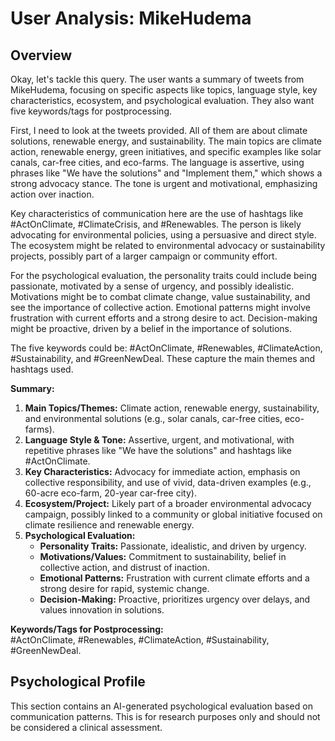 # User Analysis: MikeHudema

## Overview

<think>
Okay, let's tackle this query. The user wants a summary of tweets from MikeHudema, focusing on specific aspects like topics, language style, key characteristics, ecosystem, and psychological evaluation. They also want five keywords/tags for postprocessing.

First, I need to look at the tweets provided. All of them are about climate solutions, renewable energy, and sustainability. The main topics are climate action, renewable energy, green initiatives, and specific examples like solar canals, car-free cities, and eco-farms. The language is assertive, using phrases like "We have the solutions" and "Implement them," which shows a strong advocacy stance. The tone is urgent and motivational, emphasizing action over inaction.

Key characteristics of communication here are the use of hashtags like #ActOnClimate, #ClimateCrisis, and #Renewables. The person is likely advocating for environmental policies, using a persuasive and direct style. The ecosystem might be related to environmental advocacy or sustainability projects, possibly part of a larger campaign or community effort.

For the psychological evaluation, the personality traits could include being passionate, motivated by a sense of urgency, and possibly idealistic. Motivations might be to combat climate change, value sustainability, and see the importance of collective action. Emotional patterns might involve frustration with current efforts and a strong desire to act. Decision-making might be proactive, driven by a belief in the importance of solutions.

The five keywords could be: #ActOnClimate, #Renewables, #ClimateAction, #Sustainability, and #GreenNewDeal. These capture the main themes and hashtags used.
</think>

**Summary:**  
1. **Main Topics/Themes:** Climate action, renewable energy, sustainability, and environmental solutions (e.g., solar canals, car-free cities, eco-farms).  
2. **Language Style & Tone:** Assertive, urgent, and motivational, with repetitive phrases like "We have the solutions" and hashtags like #ActOnClimate.  
3. **Key Characteristics:** Advocacy for immediate action, emphasis on collective responsibility, and use of vivid, data-driven examples (e.g., 60-acre eco-farm, 20-year car-free city).  
4. **Ecosystem/Project:** Likely part of a broader environmental advocacy campaign, possibly linked to a community or global initiative focused on climate resilience and renewable energy.  
5. **Psychological Evaluation:**  
   - **Personality Traits:** Passionate, idealistic, and driven by urgency.  
   - **Motivations/Values:** Commitment to sustainability, belief in collective action, and distrust of inaction.  
   - **Emotional Patterns:** Frustration with current climate efforts and a strong desire for rapid, systemic change.  
   - **Decision-Making:** Proactive, prioritizes urgency over delays, and values innovation in solutions.  

**Keywords/Tags for Postprocessing:**  
#ActOnClimate, #Renewables, #ClimateAction, #Sustainability, #GreenNewDeal.

## Psychological Profile

This section contains an AI-generated psychological evaluation based on communication patterns. This is for research purposes only and should not be considered a clinical assessment.